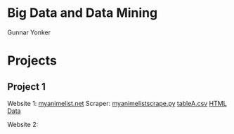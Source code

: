 # Big Data and Data Mining
Gunnar Yonker

# Projects
## Project 1
Website 1: [myanimelist.net](myanimelist.net)
Scraper: [myanimelistscrape.py](https://github.com/gunnaryonker/gunnaryonker.github.io/blob/main/Project%201/myanimelistscrape.py)
[tableA.csv](https://github.com/gunnaryonker/gunnaryonker.github.io/blob/main/Project%201/tableA.csv)
[HTML Data](https://github.com/gunnaryonker/gunnaryonker.github.io/blob/main/Project%201/html_content_tableA.txt)

Website 2:
